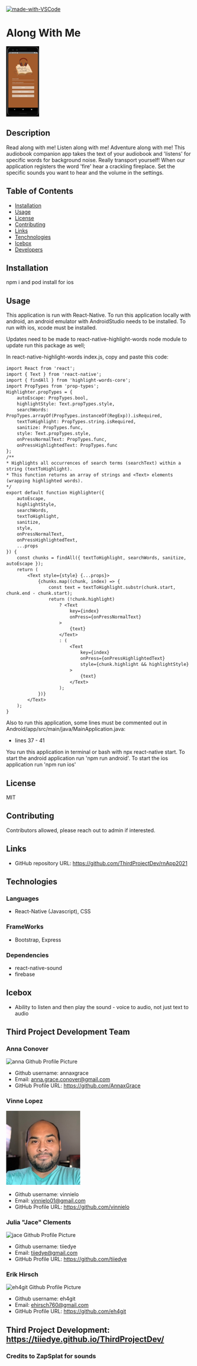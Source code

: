 



[![made-with-VSCode](https://img.shields.io/badge/Made%20with-VSCode-1f425f.svg)](https://code.visualstudio.com/)
# Along With Me

<img src="./src/assets/images/homepage.png"
     alt="Log-in Page"
     height= '190'/>


## Description
Read along with me! Listen along with me! Adventure along with me! This audiobook companion app takes the text of your audiobook and 'listens' for specific words for background noise. Really transport yourself! When our application registers the word 'fire' hear a crackling fireplace. Set the specific sounds you want to hear and the volume in the settings.


## Table of Contents
* [Installation](#installation)
* [Usage](#usage)
* [License](#license)
* [Contributing](#contributing)
* [Links](#Links)
* [Tenchnologies](#Technologies)
* [Icebox](#Icebox)
* [Developers](#Developers)

## Installation
npm i and pod install for ios 

## Usage
This application is run with React-Native. To run this application locally with android, an android emulator with AndroidStudio needs to be installed. To run with ios, xcode must be installed.

Updates need to be made to react-native-highlight-words node module to update run this package as well;

In react-native-highlight-words index.js, copy and paste this code:


    import React from 'react';
    import { Text } from 'react-native';
    import { findAll } from 'highlight-words-core';
    import PropTypes from 'prop-types';
    Highlighter.propTypes = {
        autoEscape: PropTypes.bool,
        highlightStyle: Text.propTypes.style,
        searchWords: PropTypes.arrayOf(PropTypes.instanceOf(RegExp)).isRequired,
        textToHighlight: PropTypes.string.isRequired,
        sanitize: PropTypes.func,
        style: Text.propTypes.style,
        onPressNormalText: PropTypes.func,
        onPressHighlightedText: PropTypes.func
    };
    /**
    * Highlights all occurrences of search terms (searchText) within a string (textToHighlight).
    * This function returns an array of strings and <Text> elements (wrapping highlighted words).
    */
    export default function Highlighter({
        autoEscape,
        highlightStyle,
        searchWords,
        textToHighlight,
        sanitize,
        style,
        onPressNormalText,
        onPressHighlightedText,
        ...props
    }) {
        const chunks = findAll({ textToHighlight, searchWords, sanitize, autoEscape });
        return (
            <Text style={style} {...props}>
                {chunks.map((chunk, index) => {
                    const text = textToHighlight.substr(chunk.start, chunk.end - chunk.start);
                    return (!chunk.highlight)
                        ? <Text
                            key={index}
                            onPress={onPressNormalText}
                        >
                            {text}
                        </Text>
                        : (
                            <Text
                                key={index}
                                onPress={onPressHighlightedText}
                                style={chunk.highlight && highlightStyle}
                            >
                                {text}
                            </Text>
                        );
                })}
            </Text>
        );
    }

Also to run this application, some lines must be commented out in Android/app/src/main/java/MainApplication.java:
* lines 37 - 41

You run this application in terminal or bash with npx react-native start. To start the android application run 'npm run android'.
To start the ios application run 'npm run ios'

## License
MIT

## Contributing
Contributors allowed, please reach out to admin if interested.

## Links
* GitHub repository URL: https://github.com/ThirdProjectDev/rnApp2021


## Technologies


### Languages 
* React-Native (Javascript), CSS

### FrameWorks
* Bootstrap, Express

### Dependencies

* react-native-sound
* firebase



## Icebox

* Ability to listen and then play the sound - voice to audio, not just text to audio



## Third Project Development Team

### Anna Conover
![anna Github Profile Picture](https://github.com/annaxgrace.png?size=200)

* Github username: annaxgrace
* Email: anna.grace.conover@gmail.com
* GitHub Profile URL: https://github.com/AnnaxGrace



### Vinne Lopez

<img src="./src/assets/images/vinnie.JPG"
     alt="Picture of Developer Vinnie"
     height= "200" />

* Github username: vinnielo
* Email: vinnielo01@gmail.com
* GitHub Profile URL: https://github.com/vinnielo



### Julia "Jace" Clements

![jace Github Profile Picture](https://github.com/tiiedye.png?size=200)

* Github username: tiiedye
* Email: tiiedye@gmail.com
* GitHub Profile URL: https://github.com/tiiedye


### Erik Hirsch

![eh4git Github Profile Picture](https://github.com/eh4git.png?size=200)

* Github username: eh4git
* Email: ehirsch760@gmail.com
* GitHub Profile URL: https://github.com/eh4git


## Third Project Development: https://tiiedye.github.io/ThirdProjectDev/
### Credits to ZapSplat for sounds


